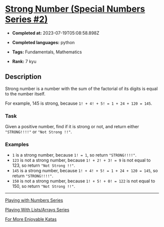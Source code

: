 # [Strong Number (Special Numbers Series #2)  ](https://www.codewars.com/kata/5a4d303f880385399b000001)

- **Completed at:** 2023-07-19T05:08:58.898Z

- **Completed languages:** python

- **Tags:** Fundamentals, Mathematics

- **Rank:** 7 kyu

## Description

Strong number is a number with the sum of the factorial of its digits is equal to the number itself.

For example, 145 is strong, because `1! + 4! + 5! = 1 + 24 + 120 = 145`.

### Task

Given a positive number, find if it is strong or not, and return either `"STRONG!!!!"` or `"Not Strong !!"`.

### Examples

- `1` is a strong number, because `1! = 1`, so return `"STRONG!!!!"`.
- `123` is not a strong number, because `1! + 2! + 3! = 9` is not equal to 123, so return `"Not Strong !!"`.
- `145` is a strong number, because `1! + 4! + 5! = 1 + 24 + 120 = 145`, so return `"STRONG!!!!"`.
- `150` is not a strong number, because `1! + 5! + 0! = 122` is not equal to 150, so return `"Not Strong !!"`.

___

[Playing with Numbers Series](https://www.codewars.com/collections/playing-with-numbers)

[Playing With Lists/Arrays Series](https://www.codewars.com/collections/playing-with-lists-slash-arrays)

[For More Enjoyable Katas](http://www.codewars.com/users/MrZizoScream/authored)
